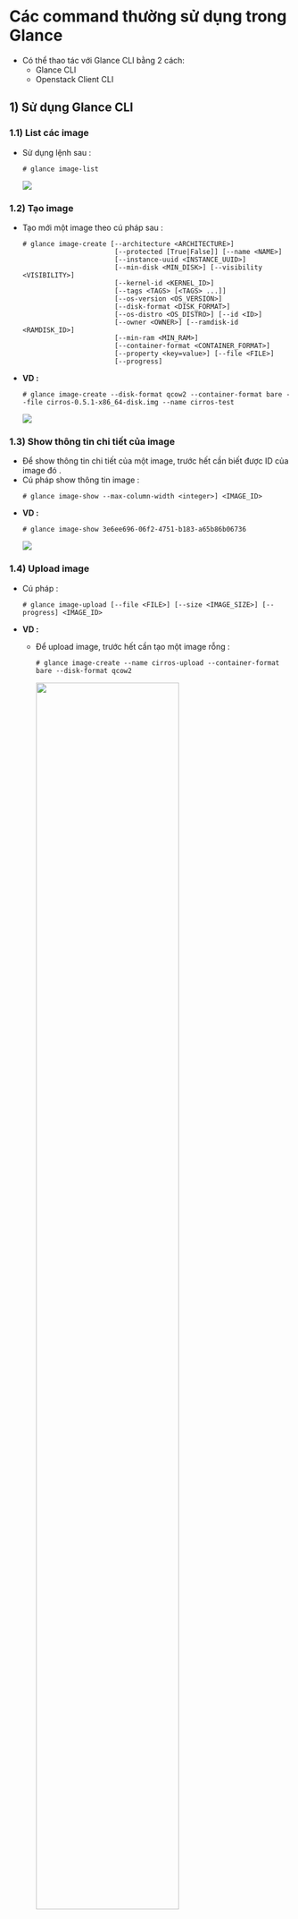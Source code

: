 # Các command thường sử dụng trong Glance
- Có thể thao tác với Glance CLI bằng 2 cách:
    - Glance CLI
    - Openstack Client CLI
## **1) Sử dụng Glance CLI**
### **1.1) List các image**
- Sử dụng lệnh sau :
    ```
    # glance image-list
    ```
    <img src="https://i.imgur.com/TSlY6oT.png">

### **1.2) Tạo image**
- Tạo mới một image theo cú pháp sau :
    ```
    # glance image-create [--architecture <ARCHITECTURE>]
                           [--protected [True|False]] [--name <NAME>]
                           [--instance-uuid <INSTANCE_UUID>]
                           [--min-disk <MIN_DISK>] [--visibility <VISIBILITY>]
                           [--kernel-id <KERNEL_ID>]
                           [--tags <TAGS> [<TAGS> ...]]
                           [--os-version <OS_VERSION>]
                           [--disk-format <DISK_FORMAT>]
                           [--os-distro <OS_DISTRO>] [--id <ID>]
                           [--owner <OWNER>] [--ramdisk-id <RAMDISK_ID>]
                           [--min-ram <MIN_RAM>]
                           [--container-format <CONTAINER_FORMAT>]
                           [--property <key=value>] [--file <FILE>]
                           [--progress]
    ```
- **VD :**
    ```
    # glance image-create --disk-format qcow2 --container-format bare --file cirros-0.5.1-x86_64-disk.img --name cirros-test
    ```
    <img src=https://i.imgur.com/45gyfph.png>

### **1.3) Show thông tin chi tiết của image**
- Để show thông tin chi tiết của một image, trước hết cần biết được ID của image đó .
- Cú pháp show thông tin image :
    ```
    # glance image-show --max-column-width <integer>] <IMAGE_ID>
    ```
- **VD :**
    ```
    # glance image-show 3e6ee696-06f2-4751-b183-a65b86b06736
    ```
    <img src=https://i.imgur.com/vYECCkF.png>

### **1.4) Upload image**
- Cú pháp :
    ```
    # glance image-upload [--file <FILE>] [--size <IMAGE_SIZE>] [--progress] <IMAGE_ID>
    ```
- **VD :**
    - Để upload image, trước hết cần tạo một image rỗng :
        ```
        # glance image-create --name cirros-upload --container-format bare --disk-format qcow2
        ```

        <img src=https://i.imgur.com/rAgmCHo.png width=75%>

        > Copy lại `image-id` vừa tạo ở trên
    - Upload image :
        ```
        # glance image-upload --file cirros-0.5.1-x86_64-disk.img --progress cab13784-5485-4f57-9456-61fe1e449274
        ```
        <img src=https://i.imgur.com/7voVhyy.png>

### **1.5) Thay đổi trạng thái image**
#### **1.5.1) Deactivate image**
- Để deactivate một image, trước hết cần biết được ID của image đó .
- Cú pháp :
    ```
    # glance image-deactivate <image_id>
    ```
- **VD :**
    ```
    # glance image-deactivate cab13784-5485-4f57-9456-61fe1e449274
    ```
    - Kiểm tra lại các image đang có :

        <img src=https://i.imgur.com/72x85q7.png>

#### **1.5.2) Activate image**
- Để activate một image, trước hết cần biết được ID của image đó .
- Cú pháp :
    ```
    # glance image-reactivate <image_id>
    ```
- **VD :**
    ```
    # glance image-reactivate cab13784-5485-4f57-9456-61fe1e449274
    ```
    - Kiểm tra lại các image đang có :

        <img src=https://i.imgur.com/TDx0ILR.png>

### **1.6) Xóa image**
- Để xóa một image, trước hết cần biết được ID của image đó .
- Cú pháp :
    ```
    # glance image-delete <image_id>|[<image_id_1> <image_id_2>...]
    ```
- **VD :**
    ```
    # glance image-delete cab13784-5485-4f57-9456-61fe1e449274
    ```
## **2) Sử dụng Openstack CLI**
### **2.1) List các image**
- Cú pháp :
    ```
    # openstack image list
    ```
    > Có thể dùng kết hợp với `grep` để lọc kết quả
- **VD :**
    ```
    # openstack image list | grep cirros
    ```
    <img src=https://i.imgur.com/iwCBB5U.png>

### **2.2) Show thông tin chi tiết của image**
- Để show thông tin chi tiết của một image, trước hết cần biết được ID hoặc tên của image đó .
- Cú pháp :
    ```
    # openstack image show [--human-readable] <ID | image_name>
    ```
    - `--human-readable` : định dạng kích thước của image dễ đọc
- **VD :**
    ```
    # openstack image show cirros-upload
    ```
    <img src=https://i.imgur.com/PxHpQvg.png>

### **2.3) Tạo image**
- Cú pháp :
    ```
    # openstack image create
        [--id <id>]
        [--container-format <container-format>]
        [--disk-format <disk-format>]
        [--min-disk <disk-gb>]
        [--min-ram <ram-mb>]
        [--file <file> | --volume <volume>]
        [--force]
        [--sign-key-path <sign-key-path>]
        [--sign-cert-id <sign-cert-id>]
        [--protected | --unprotected]
        [--public | --private | --community | --shared]
        [--property <key=value>]
        [--tag <tag>]
        [--project <project>]
        [--import]
        [--project-domain <project-domain>]
        <image-name>
    ```
- **VD :** 
    ```
    # openstack image create "cirros-2" --file cirros-0.5.1-x86_64-disk.img --disk-format qcow2 --container-format bare --public
    ```
    <img src=https://i.imgur.com/kNyFURE.png>

### 2.4) Xóa image**
- Để xóa một image, trước hết cần biết được ID hoặc tên của image đó .
- Cú pháp :
    ```
    # openstack image delete <image_id | image_name>
    ```
### **2.5) Update thông tin image**
- Để update một image, trước hết cần biết được ID hoặc tên của image đó .
- Cú pháp :
    ```
    # openstack image set
        [--name <name>]
        [--min-disk <disk-gb>]
        [--min-ram <ram-mb>]
        [--container-format <container-format>]
        [--disk-format <disk-format>]
        [--protected | --unprotected]
        [--public | --private | --community | --shared]
        [--property <key=value>]
        [--tag <tag>]
        [--architecture <architecture>]
        [--instance-id <instance-id>]
        [--kernel-id <kernel-id>]
        [--os-distro <os-distro>]
        [--os-version <os-version>]
        [--ramdisk-id <ramdisk-id>]
        [--deactivate | --activate]
        [--project <project>]
        [--project-domain <project-domain>]
        [--accept | --reject | --pending]
        <image>
    ```
### **2.6) Share image cho các project khác**
- Cú pháp :
    ```
    # openstack image add project [--project-domain <project-domain>] <image> <project>
    ```
    - Trong đó :
        - `--project-domain <project-domain>` : domain (tên hoặc ID)
        - `<image>` : image ở trạng thái shared (tên hoặc ID)
        - `<project>` : project (tên hoặc ID)
- Để thêm project cho image, thì image phải ở trạng thái `shared`
- **VD :**
    - Update trạng thái `shared` cho image :
        ```
        # openstack image set cirros-2 --shared
        ```
    - Add project `demo` cho image `cirros-2` :
        ```
        # openstack image add project cirros-2 demo
        ```
        <img src=https://i.imgur.com/AS2AXbO.png>

### **2.7) Xóa project gán cho image**
- Cú pháp :
    ```
    # openstack image remove project [--project-domain <project-domain>] <image> <project>
    ```
### **2.8) Kiểm tra các project đang gán cho image**
- Cú pháp :
    ```
    # openstack image member list [--sort-column SORT_COLUMN] [--project-domain <project-domain>] <image>
    ```
- **VD :**
    ```
    # openstack image member list cirros-2
    ```
    <img src=https://i.imgur.com/OLciiQb.png>
